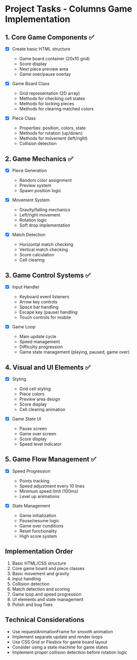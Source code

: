 # Project Tasks - Columns Game Implementation

## 1. Core Game Components ✅
- [x] Create basic HTML structure
  - Game board container (20x10 grid)
  - Score display
  - Next piece preview area
  - Game over/pause overlay

- [x] Game Board Class
  - Grid representation (2D array)
  - Methods for checking cell states
  - Methods for locking pieces
  - Methods for clearing matched colors

- [x] Piece Class
  - Properties: position, colors, state
  - Methods for rotation (up/down)
  - Methods for movement (left/right)
  - Collision detection

## 2. Game Mechanics ✅
- [x] Piece Generation
  - Random color assignment
  - Preview system
  - Spawn position logic

- [x] Movement System
  - Gravity/falling mechanics
  - Left/right movement
  - Rotation logic
  - Soft drop implementation

- [x] Match Detection
  - Horizontal match checking
  - Vertical match checking
  - Score calculation
  - Cell clearing

## 3. Game Control Systems ✅
- [x] Input Handler
  - Keyboard event listeners
  - Arrow key controls
  - Space bar handling
  - Escape key (pause) handling
  - Touch controls for mobile

- [x] Game Loop
  - Main update cycle
  - Speed management
  - Difficulty progression
  - Game state management (playing, paused, game over)

## 4. Visual and UI Elements ✅
- [x] Styling
  - Grid cell styling
  - Piece colors
  - Preview area design
  - Score display
  - Cell clearing animation

- [x] Game State UI
  - Pause screen
  - Game over screen
  - Score display
  - Speed level indicator

## 5. Game Flow Management ✅
- [x] Speed Progression
  - Points tracking
  - Speed adjustment every 10 lines
  - Minimum speed limit (100ms)
  - Level up animations

- [x] State Management
  - Game initialization
  - Pause/resume logic
  - Game over conditions
  - Reset functionality
  - High score system

## Implementation Order
1. Basic HTML/CSS structure
2. Core game board and piece classes
3. Basic movement and gravity
4. Input handling
5. Collision detection
6. Match detection and scoring
7. Game loop and speed progression
8. UI elements and state management
9. Polish and bug fixes

## Technical Considerations
- Use requestAnimationFrame for smooth animation
- Implement separate update and render loops
- Use CSS Grid or Flexbox for game board layout
- Consider using a state machine for game states
- Implement proper collision detection before rotation logic 